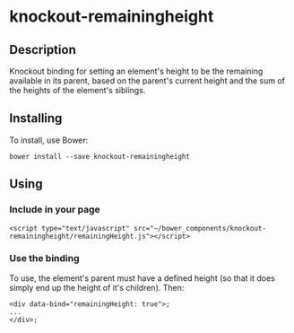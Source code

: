 # knockout-remainingheight
## Description
Knockout binding for setting an element's height to be the remaining available in its parent, based on the parent's current height and the sum of the heights of the element's siblings.

## Installing
To install, use Bower:

`bower install --save knockout-remainingheight`

## Using
### Include in your page
`<script type="text/javascript" src="~/bower_components/knockout-remainingheight/remainingHeight.js"></script>`

### Use the binding
To use, the element's parent must have a defined height (so that it does simply end up the height of it's children). Then:

```
<div data-bind="remainingHeight: true">;
...
</div>;
```

